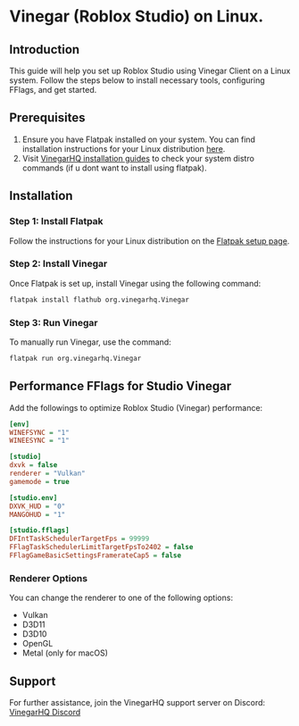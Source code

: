 # Vinegar (Roblox Studio) on Linux.

## Introduction
This guide will help you set up Roblox Studio using Vinegar Client on a Linux system. Follow the steps below to install necessary tools, configuring FFlags, and get started.

## Prerequisites
1. Ensure you have Flatpak installed on your system. You can find installation instructions for your Linux distribution [here](https://flatpak.org/setup/).
2. Visit [VinegarHQ installation guides](https://vinegarhq.org/Installation/guides/package.html) to check your system distro commands (if u dont want to install using flatpak).

## Installation

### Step 1: Install Flatpak
Follow the instructions for your Linux distribution on the [Flatpak setup page](https://flatpak.org/setup/).

### Step 2: Install Vinegar
Once Flatpak is set up, install Vinegar using the following command:
```sh
flatpak install flathub org.vinegarhq.Vinegar
```

### Step 3: Run Vinegar
To manually run Vinegar, use the command:
```sh
flatpak run org.vinegarhq.Vinegar
```

## Performance FFlags for Studio Vinegar

Add the followings to optimize Roblox Studio (Vinegar) performance:

```ini
[env]
WINEFSYNC = "1"
WINEESYNC = "1"

[studio]
dxvk = false
renderer = "Vulkan"
gamemode = true

[studio.env]
DXVK_HUD = "0"
MANGOHUD = "1"

[studio.fflags]
DFIntTaskSchedulerTargetFps = 99999  
FFlagTaskSchedulerLimitTargetFpsTo2402 = false   
FFlagGameBasicSettingsFramerateCap5 = false  
```

### Renderer Options
You can change the renderer to one of the following options:
- Vulkan
- D3D11
- D3D10
- OpenGL
- Metal (only for macOS)

## Support
For further assistance, join the VinegarHQ support server on Discord: [VinegarHQ Discord](https://discord.com/invite/dzdzZ6Pps2)
